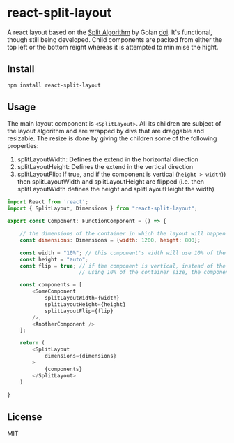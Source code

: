 # react-split-layout

A react layout based on the [Split Algorithm](https://en.wikipedia.org/wiki/Strip_packing_problem#The_split_algorithm_(SP)) by Golan [doi](https://doi.org/10.1137%2F0210042). It's functional, though still being developed. Child components are packed from either the top left or the bottom reight whereas it is attempted to minimise the hight.


## Install

```bash
npm install react-split-layout
```

## Usage

The main layout component is `<SplitLayout>`. All its children are subject of the layout algorithm and are wrapped by divs that are draggable and resizable. The resize is done by giving the children some of the following properties:
1. splitLayoutWidth: Defines the extend in the horizontal direction
2. splitLayoutHeight: Defines the extend in the vertical direction
3. splitLayoutFlip: If true, and if the component is vertical (`height > width`)) then splitLayoutWidth and splitLayoutHeight are flipped (i.e. then splitLayoutWidth defines the height and splitLayoutHeight the width)




```js
import React from 'react';
import { SplitLayout, Dimensions } from "react-split-layout";

export const Component: FunctionComponent = () => {

    // the dimensions of the container in which the layout will happen
    const dimensions: Dimensions = {width: 1200, height: 800};

    const width = "10%"; // this component's width will use 10% of the container size
    const height = "auto";
    const flip = true; // if the component is vertical, instead of the component's width
                       // using 10% of the container size, the component's height will

    const components = [
        <SomeComponent 
            splitLayoutWidth={width}
            splitLayoutHeight={height}
            splitLayoutFlip={flip}
        />,
        <AnotherComponent />
    ];

    return (
        <SplitLayout
            dimensions={dimensions}
        >
            {components}
        </SplitLayout>
    )
   
}
```


## License

MIT
